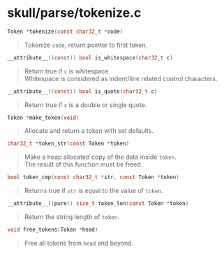 # skull/parse/tokenize.c

```c
Token *tokenize(const char32_t *code)
```

> Tokenize `code`, return pointer to first token.

```c
__attribute__((const)) bool is_whitespace(char32_t c)
```

> Return true if `c` is whitespace.
> \
> Whitespace is considered as indent/line related control characters.

```c
__attribute__((const)) bool is_quote(char32_t c)
```

> Return true if `c` is a double or single quote.

```c
Token *make_token(void)
```

> Allocate and return a token with set defaults.

```c
char32_t *token_str(const Token *token)
```

> Make a heap allocated copy of the data inside `token`.
> \
> The result of this function must be freed.

```c
bool token_cmp(const char32_t *str, const Token *token)
```

> Returns true if `str` is equal to the value of `token`.

```c
__attribute__((pure)) size_t token_len(const Token *token)
```

> Return the string length of `token`.

```c
void free_tokens(Token *head)
```

> Free all tokens from `head` and beyond.

